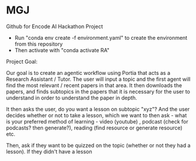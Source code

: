 # MGJ
Github for Encode AI Hackathon Project


- Run "conda env create -f environment.yaml" to create the environment from this repository
- Then activate with "conda activate RA"


Project Goal: 

  Our goal is to create an agentic workflow using Portia that acts as a Research Assistant / Tutor. The user will input a topic and the first agent will find the most relevant / recent papers in that area. It then downloads the papers, and finds subtopics in the papers that it is necessary for the user to understand in order to understand the paper in depth. 

  It then asks the user, do you want a lesson on subtopic "xyz"? And the user decides whether or not to take a lesson, which we want to then ask - what is your preferred method of learning - video (youtube) , podcast (check for podcasts? then generate?), reading (find resource or generate resource) etc.

  Then, ask if they want to be quizzed on the topic (whether or not they had a lesson). If they didn't have a lesson
